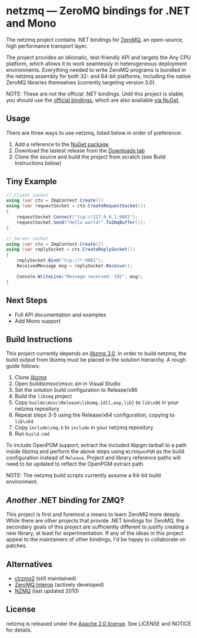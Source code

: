 # netzmq &mdash; ZeroMQ bindings for .NET and Mono
The netzmq project contains .NET bindings for [ZeroMQ][zeromq], an open-source, high performance transport layer.

The project provides an idiomatic, test-friendly API and targets the Any CPU platform, which allows it to work seamlessly in heterogeneous deployment environments. Everything needed to write ZeroMQ programs is bundled in the netzmq assembly for both 32- and 64-bit platforms, including the native ZeroMQ libraries themselves (currently targeting version 3.0).

NOTE: These are not the official .NET bindings. Until this project is stable, you should use the [official bindings][clrzmq], which are also available [via NuGet][clrzmq-nuget].

## Usage
There are three ways to use netzmq, listed below in order of preference:

1. Add a reference to the [NuGet package][netzmq-nuget]
2. Download the lastest release from the [Downloads tab][netzmq-dl]
3. Clone the source and build the project from scratch (see Build Instructions below)

## Tiny Example

```c#
// Client socket
using (var ctx = ZmqContext.Create())
using (var requestSocket = ctx.CreateRequestSocket())
{
    requestSocket.Connect("tcp://127.0.0.1:9001");
    requestSocket.Send("Hello world!".ToZmqBuffer());
}

// Server socket
using (var ctx = ZmqContext.Create())
using (var replySocket = ctx.CreateReplySocket())
{
    replySocket.Bind("tcp://*:9001");
    ReceivedMessage msg = replySocket.Receive();

    Console.WriteLine("Message received: {0}", msg);
}
```

## Next Steps
* Full API documentation and examples
* Add Mono support

## Build Instructions
This project currently depends on [libzmq 3.0][libzmq-src]. In order to build netzmq, the build output from libzmq must be placed in the solution hierarchy. A rough guide follows:

1. Clone [libzmq][libzmq-src]
2. Open builds\msvc\msvc.sln in Visual Studio
3. Set the solution build configuration to Release/x86
4. Build the `libzmq` project
5. Copy `builds\msvc\Release\libzmq.{dll,exp,lib}` to `lib\x86` in your netzmq repository 
6. Repeat steps 3-5 using the Release/x64 configuration, copying to `lib\x64`
7. Copy `include\zmq.h` to `include` in your netzmq repository
8. Run `build.cmd`

To include OpenPGM support, extract the included libpgm tarball to a path inside libzmq and perform the above steps using `WithOpenPGM` as the build configuration instead of `Release`. Project and library reference paths will need to be updated to reflect the OpenPGM extract path.

NOTE: The netzmq build scripts currently assume a 64-bit build environment.

## *Another* .NET binding for ZMQ&#x203d;
This project is first and foremost a means to learn ZeroMQ more deeply. While there are other projects that provide .NET bindings for ZeroMQ, the secondary goals of this project are sufficiently different to justify creating a new library, at least for experimentation. If any of the ideas in this project appeal to the maintainers of other bindings, I'd be happy to collaborate on patches.

## Alternatives
* [clrzmq2][clrzmq] (still maintained)
* [ZeroMQ Interop][zeromq-interop] (actively developed)
* [NZMQ][nzmq] (last updated 2010)

## License
netzmq is released under the [Apache 2.0 license][apl]. See LICENSE and NOTICE for details.

[netzmq-nuget]: http://nuget.org/List/Packages/netzmq
[netzmq-dl]: https://github.com/jgoz/netzmq/downloads
[libzmq-src]: https://github.com/zeromq/zeromq3-0
[zeromq]: http://www.zeromq.org/
[clrzmq]: https://github.com/zeromq/clrzmq2
[clrzmq-nuget]: http://nuget.org/List/Packages/clrzmq2
[zeromq-interop]: http://zeromq.codeplex.com/
[nzmq]: http://nzmq.codeplex.com/
[apl]: http://www.apache.org/licenses/LICENSE-2.0.html
